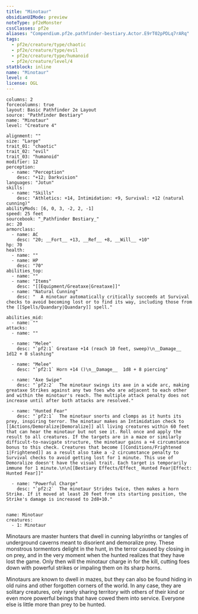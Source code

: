```yaml
---
title: "Minotaur"
obsidianUIMode: preview
noteType: pf2eMonster
cssClasses: pf2e
aliases: "Compendium.pf2e.pathfinder-bestiary.Actor.E9rT02pPDLq7rARq" 
tags:
  - pf2e/creature/type/chaotic
  - pf2e/creature/type/evil
  - pf2e/creature/type/humanoid
  - pf2e/creature/level/4
statblock: inline
name: "Minotaur"
level: 4
license: OGL
---
```


```statblock
columns: 2
forcecolumns: true
layout: Basic Pathfinder 2e Layout
source: "Pathfinder Bestiary"
name: "Minotaur"
level: "Creature 4"

alignment: ""
size: "Large"
trait_01: "chaotic"
trait_02: "evil"
trait_03: "humanoid"
modifier: 12
perception:
  - name: "Perception"
    desc: "+12; Darkvision"
languages: "Jotun"
skills:
  - name: "Skills"
    desc: "Athletics: +14, Intimidation: +9, Survival: +12 (natural cunning)"
abilityMods: [6, 0, 3, -2, 2, -1]
speed: 25 feet
sourcebook: "_Pathfinder Bestiary_"
ac: 20
armorclass:
  - name: AC
    desc: "20; __Fort__ +13, __Ref__ +8, __Will__ +10"
hp: 70
health:
  - name: ""
  - name: HP
    desc: "70"
abilities_top:
  - name: ""
  - name: "Items"
    desc: "[[Equipment/Greataxe|Greataxe]]"
  - name: "Natural Cunning"
    desc: "  A minotaur automatically critically succeeds at Survival checks to avoid becoming lost or to find its way, including those from the [[Spells/Quandary|Quandary]] spell."

abilities_mid:
  - name: ""
attacks:
  - name: ""

  - name: "Melee"
    desc: "`pf2:1` Greataxe +14 (reach 10 feet, sweep)\n__Damage__  1d12 + 8 slashing"

  - name: "Melee"
    desc: "`pf2:1` Horn +14 ()\n__Damage__  1d8 + 8 piercing"

  - name: "Axe Swipe"
    desc: "`pf2:2`  The minotaur swings its axe in a wide arc, making greataxe Strikes against any two foes who are adjacent to each other and within the minotaur's reach. The multiple attack penalty does not increase until after both attacks are resolved."

  - name: "Hunted Fear"
    desc: "`pf2:1`  The minotaur snorts and clomps as it hunts its prey, inspiring terror. The minotaur makes an Intimidation check to [[Actions/Demoralize|Demoralize]] all living creatures within 60 feet that can hear the minotaur but not see it. Roll once and apply the result to all creatures. If the targets are in a maze or similarly difficult-to-navigate structure, the minotaur gains a +4 circumstance bonus to this check. Creatures that become [[Conditions/Frightened 1|Frightened]] as a result also take a -2 circumstance penalty to Survival checks to avoid getting lost for 1 minute. This use of Demoralize doesn't have the visual trait. Each target is temporarily immune for 1 minute.\n\n[[Bestiary Effects/Effect_ Hunted Fear|Effect: Hunted Fear]]"

  - name: "Powerful Charge"
    desc: "`pf2:2`  The minotaur Strides twice, then makes a horn Strike. If it moved at least 20 feet from its starting position, the Strike's damage is increased to 2d8+10."
 
```

```encounter-table
name: Minotaur
creatures:
  - 1: Minotaur
```



Minotaurs are master hunters that dwell in cunning labyrinths or tangles of underground caverns meant to disorient and demoralize prey. These monstrous tormentors delight in the hunt, in the terror caused by closing in on prey, and in the very moment when the hunted realizes that they have lost the game. Only then will the minotaur charge in for the kill, cutting foes down with powerful strikes or impaling them on its sharp horns.

Minotaurs are known to dwell in mazes, but they can also be found hiding in old ruins and other forgotten corners of the world. In any case, they are solitary creatures, only rarely sharing territory with others of their kind or even more powerful beings that have cowed them into service. Everyone else is little more than prey to be hunted.
